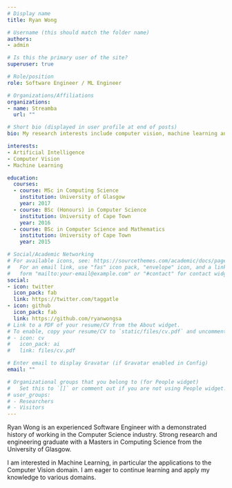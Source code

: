 ```yaml
---
# Display name
title: Ryan Wong

# Username (this should match the folder name)
authors:
- admin

# Is this the primary user of the site?
superuser: true

# Role/position
role: Software Engineer / ML Engineer

# Organizations/Affiliations
organizations:
- name: Streamba
  url: ""

# Short bio (displayed in user profile at end of posts)
bio: My research interests include computer vision, machine learning and artificial intelligence.

interests:
- Artificial Intelligence
- Computer Vision
- Machine Learning

education:
  courses:
  - course: MSc in Computing Science
    institution: University of Glasgow
    year: 2017
  - course: BSc (Honours) in Computer Science
    institution: University of Cape Town
    year: 2016
  - course: BSc in Computer Science and Mathematics
    institution: University of Cape Town
    year: 2015

# Social/Academic Networking
# For available icons, see: https://sourcethemes.com/academic/docs/page-builder/#icons
#   For an email link, use "fas" icon pack, "envelope" icon, and a link in the
#   form "mailto:your-email@example.com" or "#contact" for contact widget.
social:
- icon: twitter
  icon_pack: fab
  link: https://twitter.com/taggatle
- icon: github
  icon_pack: fab
  link: https://github.com/ryanwongsa
# Link to a PDF of your resume/CV from the About widget.
# To enable, copy your resume/CV to `static/files/cv.pdf` and uncomment the lines below.
# - icon: cv
#   icon_pack: ai
#   link: files/cv.pdf

# Enter email to display Gravatar (if Gravatar enabled in Config)
email: ""

# Organizational groups that you belong to (for People widget)
#   Set this to `[]` or comment out if you are not using People widget.
# user_groups:
# - Researchers
# - Visitors
---
```


Ryan Wong is an experienced Software Engineer with a demonstrated history of working in the Computer Science industry. Strong research and engineering graduate with a Masters in Computing Science from the University of Glasgow.

I am interested in Machine Learning, in particular the applications to the Computer Vision domain. I am eager to continue learning and apply my knowledge to various domains.

